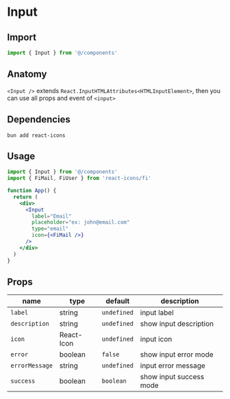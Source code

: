 # Input

## Import
```jsx
import { Input } from '@/components'
```

## Anatomy
`<Input />` extends `React.InputHTMLAttributes<HTMLInputElement>`, then you can use all props and event of `<input>`

## Dependencies
```shell
bun add react-icons
```

## Usage
```jsx
import { Input } from '@/components'
import { FiMail, FiUser } from 'react-icons/fi'

function App() {
  return (
    <div>
      <Input
        label="Email"
        placeholder="ex: john@email.com"
        type="email"
        icon={<FiMail />}
      />
    </div>
  )
}
```

## Props
| name           | type       | default     | description             |
| -------------- | ---------- | ----------- | ----------------------- |
| `label`        | string     | `undefined` | input label             |
| `description`  | string     | `undefined` | show input description  |
| `icon`         | React-Icon | `undefined` | input icon              |
| `error`        | boolean    | `false`     | show input error mode   |
| `errorMessage` | string     | `undefined` | input error message     |
| `success`      | boolean    | `boolean`   | show input success mode |